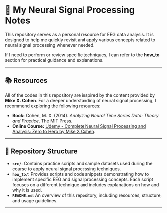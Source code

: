 # 📓 My Neural Signal Processing Notes

This repository serves as a personal resource for EEG data analysis. It is designed to help me quickly revisit and apply various concepts related to neural signal processing whenever needed. 

If I need to perform or review specific techniques, I can refer to the **how_to** section for practical guidance and explanations.

---

## 📚 Resources
All of the codes in this repository are inspired by the content provided by **Mike X. Cohen**. For a deeper understanding of neural signal processing, I recommend exploring the following resources:

- **Book:** Cohen, M. X. (2014). *Analyzing Neural Time Series Data: Theory and Practice*. The MIT Press.
- **Online Course:** [Udemy - Complete Neural Signal Processing and Analysis: Zero to Hero by Mike X Cohen](https://www.udemy.com/).

---

## 📂 Repository Structure
- **`src/`**: Contains practice scripts and sample datasets used during the course to apply neural signal processing techniques.
- **`how_to/`**: Provides scripts and code snippets demonstrating how to implement specific EEG and signal processing concepts. Each script focuses on a different technique and includes explanations on how and why it is used.
- **`README.md`**: An overview of this repository, including resources, structure, and usage guidelines.

---
